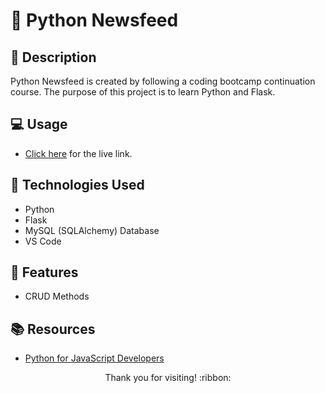 # :newspaper: Python Newsfeed

## :pencil: Description

Python Newsfeed is created by following a coding bootcamp continuation course. The purpose of this project is to learn Python and Flask.

## :computer: Usage

- [Click here](https://just-tech-news1-8005399aa9b7.herokuapp.com/) for the live link.

## :wrench: Technologies Used

- Python
- Flask
- MySQL (SQLAlchemy) Database
- VS Code

## :star2: Features

- CRUD Methods

## :books: Resources

- [Python for JavaScript Developers](https://coding-boot-camp.github.io/continuation-courses/python)

<p align="center">Thank you for visiting! :ribbon:</p>